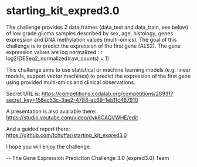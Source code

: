 # starting_kit_expred3.0

The challenge provides 2 data.frames (data_test and data_train, see below) of low grade glioma samples described by sex, age, histology, genes expression and DNA methylation values (multi-omics). The goal of this challenge is to predict the expression of the first gene (ALS2). The gene expression values are log normalized : r log2(DESeq2_normalized(raw_counts) + 1)

This challenge aims to use statistical or machine learning models (e.g. linear models, support vector machines) to predict the expression of the first gene using provided multi-omics and clinical observations.


Secret URL is: 
  https://competitions.codalab.org/competitions/28931?secret_key=156ec53c-3ae2-4788-ac69-1eb11c467910  

A presentation is also available there: 
  https://studio.youtube.com/video/dyk8CAQVWHE/edit
  
And a guided report there:
  https://github.com/fchuffar/starting_kit_expred3.0

I hope you will enjoy the challenge.

--
The Gene Expression Prediction Challenge 3.0 (expred3.0) Team
